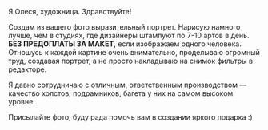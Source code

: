 Я Олеся, художница. Здравствуйте!

Создам из вашего фото выразительный портрет. Нарисую намного лучше, чем в студиях, где дизайнеры штампуют по 7-10 артов в день. 
**БЕЗ ПРЕДОПЛАТЫ ЗА МАКЕТ,** если изображаем одного человека. 
Отношусь к каждой картине очень внимательно, проделываю огромный труд, создавая портрет, а не просто накладываю на снимок фильтры в редакторе.

Я давно сотрудничаю с отличным, ответственным производством — качество холстов, подрамников, багета у них на самом высоком уровне.

Присылайте фото, буду рада помочь вам в создании яркого подарка :)